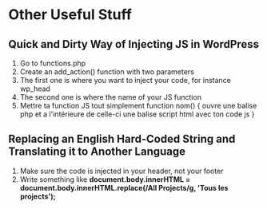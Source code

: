 # Other Useful Stuff

## Quick and Dirty Way of Injecting JS in WordPress

1. Go to functions.php
2. Create an add_action() function with two parameters
3. The first one is where you want to inject your code, for instance wp_head
4. The second one is where the name of your JS function
5. Mettre ta function JS tout simplement function nom() { ouvre une balise php et a l'intérieure de celle-ci une balise script html avec ton code js }

## Replacing an English Hard-Coded String and Translating it to Another Language

1. Make sure the code is injected in your header, not your footer
2. Write something like **document.body.innerHTML = document.body.innerHTML.replace(/All Projects/g, 'Tous les projects');**